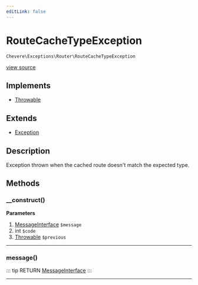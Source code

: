 ```yaml
---
editLink: false
---
```


# RouteCacheTypeException

`Chevere\Exceptions\Router\RouteCacheTypeException`

[view source](https://github.com/chevere/chevere/blob/master/exceptions/Router/RouteCacheTypeException.php)

## Implements

- [Throwable](https://www.php.net/manual/class.throwable)

## Extends

- [Exception](../Core/Exception.md)

## Description

Exception thrown when the cached route doesn't match the expected type.

## Methods

### __construct()

**Parameters**

1. [MessageInterface](../../Interfaces/Message/MessageInterface.md) `$message`
2. int `$code`
3. [Throwable](https://www.php.net/manual/class.throwable) `$previous`

---

### message()

::: tip RETURN
[MessageInterface](../../Interfaces/Message/MessageInterface.md)
:::

---

